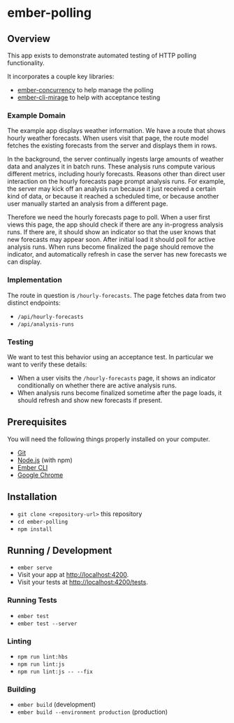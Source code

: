# ember-polling

## Overview
This app exists to demonstrate automated testing of HTTP polling functionality.

It incorporates a couple key libraries:

* [ember-concurrency](http://ember-concurrency.com/docs/introduction/) to help manage the polling
* [ember-cli-mirage](http://www.ember-cli-mirage.com/) to help with acceptance testing

### Example Domain

The example app displays weather information. We have a route that shows hourly weather forecasts. When users visit that page, the route model fetches the existing forecasts from the server and displays them in rows.

In the background, the server continually ingests large amounts of weather data and analyzes it in batch runs. These analysis runs compute various different metrics, including hourly forecasts. Reasons other than direct user interaction on the hourly forecasts page prompt analysis runs. For example, the server may kick off an analysis run because it just received a certain kind of data, or because it reached a scheduled time, or because another user manually started an analysis from a different page.

Therefore we need the hourly forecasts page to poll. When a user first views this page, the app should check if there are any in-progress analysis runs. If there are, it should show an indicator so that the user knows that new forecasts may appear soon. After initial load it should poll for active analysis runs. When runs become finalized the page should remove the indicator, and automatically refresh in case the server has new forecasts we can display.

### Implementation

The route in question is `/hourly-forecasts`. The page fetches data from two distinct endpoints:

* `/api/hourly-forecasts`
* `/api/analysis-runs`

### Testing

We want to test this behavior using an acceptance test. In particular we want to verify these details:

* When a user visits the `/hourly-forecasts` page, it shows an indicator conditionally on whether there are active analysis runs.
* When analysis runs become finalized sometime after the page loads, it should refresh and show new forecasts if present.


## Prerequisites

You will need the following things properly installed on your computer.

* [Git](https://git-scm.com/)
* [Node.js](https://nodejs.org/) (with npm)
* [Ember CLI](https://ember-cli.com/)
* [Google Chrome](https://google.com/chrome/)

## Installation

* `git clone <repository-url>` this repository
* `cd ember-polling`
* `npm install`

## Running / Development

* `ember serve`
* Visit your app at [http://localhost:4200](http://localhost:4200).
* Visit your tests at [http://localhost:4200/tests](http://localhost:4200/tests).

### Running Tests

* `ember test`
* `ember test --server`

### Linting

* `npm run lint:hbs`
* `npm run lint:js`
* `npm run lint:js -- --fix`

### Building

* `ember build` (development)
* `ember build --environment production` (production)

